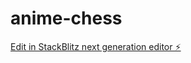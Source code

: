 # anime-chess

[Edit in StackBlitz next generation editor ⚡️](https://stackblitz.com/~/github.com/eslamabdallah74/anime-chess)